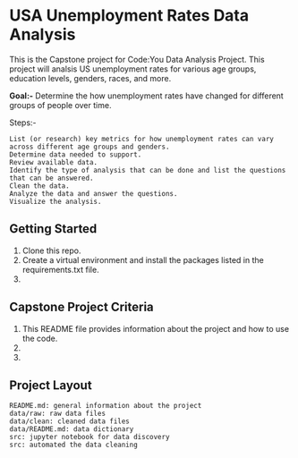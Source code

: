 # USA Unemployment Rates Data Analysis

This is the Capstone project  for Code:You Data Analysis Project. This project will analsis US unemployment rates for various age groups, education levels, genders, races, and more.

**Goal:-**
Determine the how unemployment rates have changed for different groups of people over time.

Steps:-

    List (or research) key metrics for how unemployment rates can vary across different age groups and genders.
    Determine data needed to support.
    Review available data.
    Identify the type of analysis that can be done and list the questions that can be answered.
    Clean the data.
    Analyze the data and answer the questions.
    Visualize the analysis.

## Getting Started

1. Clone this repo.
2. Create a virtual environment and install the packages listed in the requirements.txt file.
3. 

## Capstone Project Criteria

1. This README file provides information about the project and how to use the code.
2. 
3. 

## Project Layout

    README.md: general information about the project
    data/raw: raw data files
    data/clean: cleaned data files
    data/README.md: data dictionary
    src: jupyter notebook for data discovery
    src: automated the data cleaning